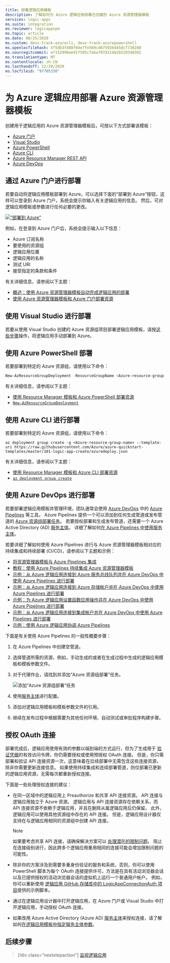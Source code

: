 ```yaml
---
title: 部署逻辑应用模板
description: 了解如何为 Azure 逻辑应用部署已创建的 Azure 资源管理器模板
services: logic-apps
ms.suite: integration
ms.reviewer: logicappspm
ms.topic: article
ms.date: 08/25/2020
ms.custom: devx-track-azurecli, devx-track-azurepowershell
ms.openlocfilehash: 5f5db3fd88f04e7fe569cd675936445dcf730288
ms.sourcegitcommit: e7152996ee917505c7aba707d214b2b520348302
ms.translationtype: MT
ms.contentlocale: zh-CN
ms.lasthandoff: 12/20/2020
ms.locfileid: "97705330"
---
```

# <a name="deploy-azure-resource-manager-templates-for-azure-logic-apps"></a>为 Azure 逻辑应用部署 Azure 资源管理器模板

创建用于逻辑应用的 Azure 资源管理器模板后，可按以下方式部署该模板：

* [Azure 门户](#portal)
* [Visual Studio](#visual-studio)
* [Azure PowerShell](#powershell)
* [Azure CLI](#cli)
* [Azure Resource Manager REST API](../azure-resource-manager/templates/deploy-rest.md)
* [Azure DevOps](#azure-pipelines)

<a name="portal"></a>

## <a name="deploy-through-azure-portal"></a>通过 Azure 门户进行部署

若要自动将逻辑应用模板部署到 Azure，可以选择下面的“部署到 Azure”按钮，这样可以登录到 Azure 门户，系统会提示你输入有关逻辑应用的信息。 然后，可对逻辑应用模板或参数进行任何必要的更改。

[![“部署到 Azure”](./media/logic-apps-deploy-azure-resource-manager-templates/deploybutton.png)](https://portal.azure.com/#create/Microsoft.Template/uri/https%3A%2F%2Fraw.githubusercontent.com%2FAzure%2Fazure-quickstart-templates%2Fmaster%2F101-logic-app-create%2Fazuredeploy.json)

例如，在登录到 Azure 门户后，系统会提示输入以下信息：

* Azure 订阅名称
* 要使用的资源组
* 逻辑应用位置
* 逻辑应用的名称
* 测试 URI
* 接受指定的条款和条件

有关详细信息，请参阅以下主题：

* [概述：使用 Azure 资源管理器模板自动完成逻辑应用的部署](logic-apps-azure-resource-manager-templates-overview.md)
* [使用 Azure 资源管理器模板和 Azure 门户部署资源](../azure-resource-manager/templates/deploy-portal.md)

<a name="visual-studio"></a>

## <a name="deploy-with-visual-studio"></a>使用 Visual Studio 进行部署

若要从使用 Visual Studio 创建的 Azure 资源组项目部署逻辑应用模板，请按[这些步骤](../logic-apps/quickstart-create-logic-apps-with-visual-studio.md#deploy-logic-app-to-azure)操作，将逻辑应用手动部署到 Azure。

<a name="powershell"></a>

## <a name="deploy-with-azure-powershell"></a>使用 Azure PowerShell 部署

若要部署到特定的 Azure 资源组，请使用以下命令：

```powershell
New-AzResourceGroupDeployment -ResourceGroupName <Azure-resource-group-name> -TemplateUri https://raw.githubusercontent.com/Azure/azure-quickstart-templates/master/101-logic-app-create/azuredeploy.json
```

有关详细信息，请参阅以下主题：

* [使用 Resource Manager 模板和 Azure PowerShell 部署资源](../azure-resource-manager/templates/deploy-powershell.md)
* [`New-AzResourceGroupDeployment`](/powershell/module/azurerm.resources/new-azurermresourcegroupdeployment)

<a name="cli"></a>

## <a name="deploy-with-azure-cli"></a>使用 Azure CLI 进行部署

若要部署到特定的 Azure 资源组，请使用以下命令：

```azurecli
az deployment group create -g <Azure-resource-group-name> --template-uri https://raw.githubusercontent.com/Azure/azure-quickstart-templates/master/101-logic-app-create/azuredeploy.json
```

有关详细信息，请参阅以下主题：

* [使用 Resource Manager 模板和 Azure CLI 部署资源](../azure-resource-manager/templates/deploy-cli.md)
* [`az deployment group create`](/cli/azure/deployment/group#az_deployment_group_create)

<a name="azure-pipelines"></a>

## <a name="deploy-with-azure-devops"></a>使用 Azure DevOps 进行部署

若要部署逻辑应用模板并管理环境，团队通常会使用 [Azure DevOps](/azure/devops/user-guide/what-is-azure-devops-services) 中的 [Azure Pipelines](/azure/devops/pipelines/get-started/what-is-azure-pipelines) 等工具。 Azure Pipelines 提供一个可以添加到任何生成管道或发布管道的 [Azure 资源组部署任务](https://github.com/Microsoft/azure-pipelines-tasks/tree/master/Tasks/AzureResourceGroupDeploymentV2)。 若要授权部署和生成发布管道，还需要一个 Azure Active Directory (AD) [服务主体](../active-directory/develop/app-objects-and-service-principals.md)。 详细了解如何[在 Azure Pipelines 中使用服务主体](/azure/devops/pipelines/library/connect-to-azure)。

若要详细了解如何使用 Azure Pipelines 进行与 Azure 资源管理器模板相对应的持续集成和持续部署 (CI/CD)，请参阅以下主题和示例：

* [将资源管理器模板与 Azure Pipelines 集成](../azure-resource-manager/templates/add-template-to-azure-pipelines.md)
* [教程：使用 Azure Pipelines 持续集成 Azure 资源管理器模板](../azure-resource-manager/templates/deployment-tutorial-pipeline.md)
* [示例：从 Azure 逻辑应用连接到 Azure 服务总线队列并在 Azure DevOps 中使用 Azure Pipelines 进行部署](/samples/azure-samples/azure-logic-apps-deployment-samples/connect-to-azure-service-bus-queues-from-azure-logic-apps-and-deploy-with-azure-devops-pipelines/)
* [示例：从 Azure 逻辑应用连接到 Azure 存储帐户并在 Azure DevOps 中使用 Azure Pipelines 进行部署](/samples/azure-samples/azure-logic-apps-deployment-samples/connect-to-azure-storage-accounts-from-azure-logic-apps-and-deploy-with-azure-devops-pipelines/)
* [示例：为 Azure 逻辑应用设置函数应用操作并在 Azure DevOps 中使用 Azure Pipelines 进行部署](/samples/azure-samples/azure-logic-apps-deployment-samples/set-up-an-azure-function-app-action-for-azure-logic-apps-and-deploy-with-azure-devops-pipelines/)
* [示例：从 Azure 逻辑应用连接到集成帐户并在 Azure DevOps 中使用 Azure Pipelines 进行部署](/samples/azure-samples/azure-logic-apps-deployment-samples/connect-to-an-integration-account-from-azure-logic-apps-and-deploy-by-using-azure-devops-pipelines/)
* [示例：使用 Azure 逻辑应用协调 Azure Pipelines](/samples/azure-samples/azure-logic-apps-pipeline-orchestration/azure-devops-orchestration-with-logic-apps/)

下面是有关使用 Azure Pipelines 的一般性概要步骤：

1. 在 Azure Pipelines 中创建空管道。

1. 选择管道所需的资源，例如，手动生成的或者在生成过程中生成的逻辑应用模板和模板参数文件。

1. 对于代理作业，请找到并添加“Azure 资源组部署”任务。

   ![添加“Azure 资源组部署”任务](./media/logic-apps-deploy-azure-resource-manager-templates/add-azure-resource-group-deployment-task.png)

1. 使用[服务主体](/azure/devops/pipelines/library/connect-to-azure)进行配置。

1. 添加对逻辑应用模板和模板参数文件的引用。

1. 继续在发布过程中根据需要为其他任何环境、自动测试或审批程序构建步骤。

<a name="authorize-oauth-connections"></a>

## <a name="authorize-oauth-connections"></a>授权 OAuth 连接

部署完成后，逻辑应用使用有效的参数以端到端的方式运行，但为了生成用于 [验证凭据](../active-directory/develop/authentication-vs-authorization.md)的有效访问令牌，你仍需要授权或使用预授权 OAuth 连接。 但是，你只需部署和验证 API 连接资源一次，这意味着在后续部署中无需包含这些连接资源，除非你需要更新连接信息。 如果使用持续集成和连续部署管道，则仅部署已更新的逻辑应用资源，无需每次都重新授权连接。

下面是一些处理授权连接的建议：

* 在同一区域中的逻辑应用上 Preauthorize 和共享 API 连接资源。 API 连接与逻辑应用独立于 Azure 资源。 逻辑应用与 API 连接资源存在依赖关系，而 API 连接资源不依赖于逻辑应用，并且在删除从属逻辑应用后仍保留。 此外，逻辑应用可以使用其他资源组中存在的 API 连接。 但是，逻辑应用设计器仅支持在与逻辑应用相同的资源组中创建 API 连接。

  > [!NOTE]
  > 如果要考虑共享 API 连接，请确保解决方案可以 [处理潜在的限制问题](../logic-apps/handle-throttling-problems-429-errors.md#connector-throttling)。 阻止在连接级别进行，因此跨多个逻辑应用重用相同的连接可能会增加限制问题的可能性。

* 除非你的方案涉及到需要多重身份验证的服务和系统，否则，你可以使用 PowerShell 脚本为每个 OAuth 连接提供许可，方法是在具有活动浏览器会话以及已提供授权的活动浏览器会话的虚拟机上运行一个普通用户帐户。 例如，你可以重新使用 [逻辑应用 GitHub 存储库中的 LogicAppConnectionAuth 项目](https://github.com/logicappsio/LogicAppConnectionAuth)提供的示例脚本。

* 通过在逻辑应用设计器中打开逻辑应用，在 Azure 门户或 Visual Studio 中打开逻辑应用，手动授权 OAuth 连接。

* 如果改用 Azure Active Directory (Azure AD) [服务主体](../active-directory/develop/app-objects-and-service-principals.md)来授权连接，请了解如何[在逻辑应用模板中指定服务主体参数](../logic-apps/logic-apps-azure-resource-manager-templates-overview.md#authenticate-connections)。

## <a name="next-steps"></a>后续步骤

> [!div class="nextstepaction"]
> [监视逻辑应用](../logic-apps/monitor-logic-apps.md)
